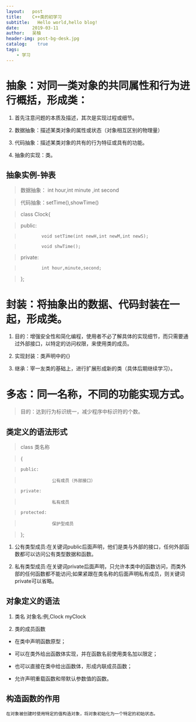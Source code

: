 ```yaml
---
layout:   post
title:    C++类的初学习
subtitle:   Hello world,hello blog!
date:     2019-03-11
author:   吴柚
header-img: post-bg-desk.jpg
catalog:    true
tags:
    - 学习
---
```

# 抽象：对同一类对象的共同属性和行为进行概括，形成类：
1. 首先注意问题的本质及描述，其次是实现过程或细节。

2. 数据抽象：描述某类对象的属性或状态（对象相互区别的物理量）

3. 代码抽象：描述某类对象的共有的行为特征或具有的功能。

4. 抽象的实现：类。

## 抽象实例-钟表

> 数据抽象： int hour,int minute ,int second

> 代码抽象：setTime(),showTime()

> class Clock{

> public:

>             void setTime(int newH,int newM,int newS);

>             void shwTime();

> private:

>             int hour,minute,second;

> };

# 封装：将抽象出的数据、代码封装在一起，形成类。
1. 目的：增强安全性和简化编程，使用者不必了解具体的实现细节，而只需要通过外部接口，以特定的访问权限，来使用类的成员。

2. 实现封装：类声明中的{}

3. 继承：宰一友类的基础上，进行扩展形成新的类（具体后期继续学习）。

# 多态：同一名称，不同的功能实现方式。
       
> 目的：达到行为标识统一，减少程序中标识符的个数。

## 类定义的语法形式
>  class 类名称

> {

>     public:

>                 公有成员（外部接口）

>     private:

>                 私有成员

>     protected:

>                 保护型成员

> };

1. 公有类型成员:在关键词public后面声明，他们是类与外部的接口，任何外部函数都可以访问公有类型数据和函数。

2. 私有类型成员:在关键词private后面声明，只允许本类中的函数访问，而类外部的任何函数都不能访问;如果紧跟在类名称的后面声明私有成员，则关键词private可以省略。

## 对象定义的语法
  
1.   类名 对象名:例,Clock myClock

2. 类的成员函数

* 在类中声明函数原型；

* 可以在类外给出函数体实现，并在函数名前使用类名加以限定；

* 也可以直接在类中给出函数体，形成内联成员函数；

* 允许声明重载函数和带默认参数值的函数。

## 构造函数的作用
    在对象被创建时使用特定的值构造对象，将对象初始化为一个特定的初始状态。
